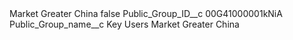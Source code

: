 <?xml version="1.0" encoding="UTF-8"?>
<CustomMetadata xmlns="http://soap.sforce.com/2006/04/metadata" xmlns:xsi="http://www.w3.org/2001/XMLSchema-instance" xmlns:xsd="http://www.w3.org/2001/XMLSchema">
    <label>Market Greater China</label>
    <protected>false</protected>
    <values>
        <field>Public_Group_ID__c</field>
        <value xsi:type="xsd:string">00G41000001kNiA</value>
    </values>
    <values>
        <field>Public_Group_name__c</field>
        <value xsi:type="xsd:string">Key Users Market Greater China</value>
    </values>
</CustomMetadata>
